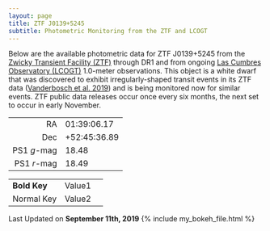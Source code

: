 ```yaml
---
layout: page
title: ZTF J0139+5245 
subtitle: Photometric Monitoring from the ZTF and LCOGT
---
```


Below are the available photometric data for ZTF J0139+5245 from the [Zwicky Transient Facility (ZTF)](https://www.ztf.caltech.edu/) through DR1 and from ongoing [Las Cumbres Observatory (LCOGT)](https://lco.global/) 1.0-meter observations.  This object is a white dwarf that was discovered to exhibit irregularly-shaped transit events in its ZTF data ([Vanderbosch et al. 2019](https://ui.adsabs.harvard.edu/abs/2019arXiv190809839V/abstract)) and is being monitored now for similar events. ZTF public data releases occur once every six months, the next set to occur in early November.

|                |               |
|---------------:|:--------------|
| RA             |  01:39:06.17  |
| Dec            | +52:45:36.89  |
| PS1 *g*-mag    |  18.48        |
| PS1 *r*-mag    |  18.49        |



| | | |
|-|-|-|
|__Bold Key__| Value1 |
| Normal Key | Value2 |

Last Updated on **September 11th, 2019**
{% include my_bokeh_file.html %}
